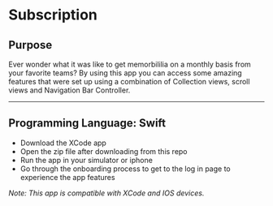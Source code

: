 # Subscription

## Purpose

Ever wonder what it was like to get memorbililia on a monthly basis from your favorite teams? By using this app you can access some amazing features that were set up using a combination of Collection views, scroll views and Navigation Bar Controller.

---
Programming Language: Swift
---

- Download the XCode app
- Open the zip file after downloading from this repo
- Run the app in your simulator or iphone
- Go through the onboarding process to get to the log in page to experience the app features

*Note: This app is compatible with XCode and IOS devices.*

